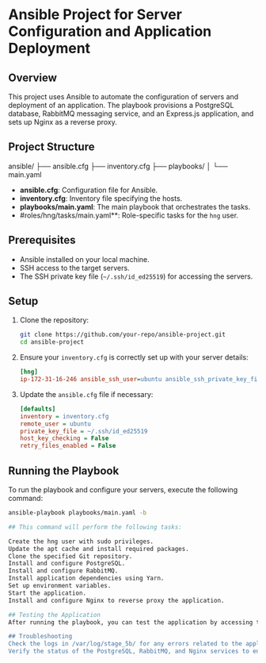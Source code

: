 # Ansible Project for Server Configuration and Application Deployment

## Overview

This project uses Ansible to automate the configuration of servers and deployment of an application. The playbook provisions a PostgreSQL database, RabbitMQ messaging service, and an Express.js application, and sets up Nginx as a reverse proxy.

## Project Structure

ansible/
├── ansible.cfg
├── inventory.cfg
├── playbooks/
│   └── main.yaml


- **ansible.cfg**: Configuration file for Ansible.
- **inventory.cfg**: Inventory file specifying the hosts.
- **playbooks/main.yaml**: The main playbook that orchestrates the tasks.
- #roles/hng/tasks/main.yaml**: Role-specific tasks for the `hng` user.

## Prerequisites

- Ansible installed on your local machine.
- SSH access to the target servers.
- The SSH private key file (`~/.ssh/id_ed25519`) for accessing the servers.

## Setup

1. Clone the repository:
    ```bash
    git clone https://github.com/your-repo/ansible-project.git
    cd ansible-project
    ```

2. Ensure your `inventory.cfg` is correctly set up with your server details:
    ```ini
    [hng]
    ip-172-31-16-246 ansible_ssh_user=ubuntu ansible_ssh_private_key_file=~/.ssh/id_ed25519
    ```

3. Update the `ansible.cfg` file if necessary:
    ```ini
    [defaults]
    inventory = inventory.cfg
    remote_user = ubuntu
    private_key_file = ~/.ssh/id_ed25519
    host_key_checking = False
    retry_files_enabled = False
    ```

## Running the Playbook

To run the playbook and configure your servers, execute the following command:

```bash
ansible-playbook playbooks/main.yaml -b

## This command will perform the following tasks:

Create the hng user with sudo privileges.
Update the apt cache and install required packages.
Clone the specified Git repository.
Install and configure PostgreSQL.
Install and configure RabbitMQ.
Install application dependencies using Yarn.
Set up environment variables.
Start the application.
Install and configure Nginx to reverse proxy the application.

## Testing the Application
After running the playbook, you can test the application by accessing the server's public IP address in your browser. The application should be accessible via http://<server-public-ip>.

## Troubleshooting
Check the logs in /var/log/stage_5b/ for any errors related to the application.
Verify the status of the PostgreSQL, RabbitMQ, and Nginx services to ensure they are running correctly.
